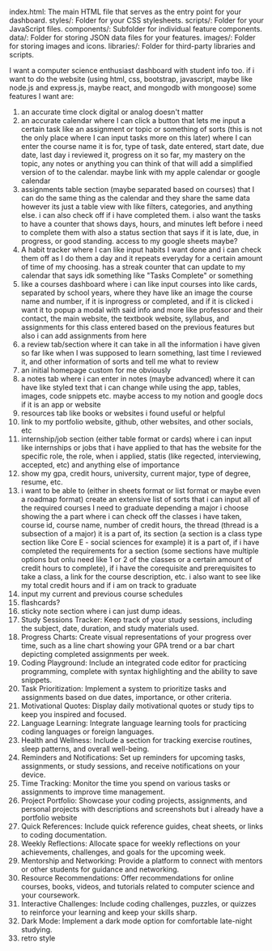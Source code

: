 index.html: The main HTML file that serves as the entry point for your dashboard.
styles/: Folder for your CSS stylesheets.
scripts/: Folder for your JavaScript files.
components/: Subfolder for individual feature components.
data/: Folder for storing JSON data files for your features.
images/: Folder for storing images and icons.
libraries/: Folder for third-party libraries and scripts.


I want a computer science enthusiast dashboard with student info too. if i want to do the website (using html, css, bootstrap, javascript, maybe like node.js and express.js, maybe react, and mongodb with mongoose) some features I want are: 
1. an accurate time clock digital or analog doesn't matter
2. an accurate calendar where I can click a button that lets me input a certain task like an assignment or topic or something of sorts (this is not the only place where I can input tasks more on this later) where I can enter the course name it is for, type of task, date entered, start date, due date, last day i reviewed it, progress on it so far, my mastery on the topic, any notes or anything you can think of that will add a simplified version of to the calendar. maybe link with my apple calendar or google calendar
3. assignments table section (maybe separated based on courses) that I can do the same thing as the calendar and they share the same data however its just a table view with like filters, categories, and anything else. i can also check off if i have completed them. i also want the tasks to have a counter that shows days, hours, and minutes left before i need to complete them with also a status section that says if it is late, due, in progress, or good standing. access to my google sheets maybe?
4. A habit tracker where I can like input habits I want done and i can check them off as I do them a day and it repeats everyday for a certain amount of time of my choosing. has a streak counter that can update to my calendar that says idk something like "Tasks Complete" or something
5. like a courses dashboard where i can like input courses into like cards, separated by school years, where they have like an image the course name and number, if it is inprogress or completed, and if it is clicked i want it to popup a modal with said info and more like professor and their contact, the main website, the textbook website, syllabus, and assignments for this class entered based on the previous features but also i can add assignments from here
6. a review tab/section where it can take in all the information i have given so far like when I was supposed to learn something, last time I reviewed it, and other information of sorts and tell me what to review 
7. an initial homepage custom for me obviously
8. a notes tab where i can enter in notes (maybe advanced) where it can have like styled text that i can change while using the app, tables, images, code snippets etc. maybe access to my notion and google docs if it is an app or website
9. resources tab like books or websites i found useful or helpful
10. link to my portfolio website, github, other websites, and other socials, etc
11. internship/job section (either table format or cards) where i can input like internships or jobs that i have applied to that has the website for the specific role, the role, when i applied, statis (like regected, interviewing, accepted, etc) and anything else of importance
12. show my gpa, credit hours, university, current major, type of degree, resume, etc.
13. i want to be able to (either in sheets format or list format or maybe even a roadmap format) create an extensive list of sorts that i can input all of the required courses I need to graduate depending a major i choose showing the a part where i can check off the classes i have taken, course id, course name, number of credit hours, the thread (thread is a subsection of a major) it is a part of, its section (a section is a class type section like Core E - social sciences for example) it is a part of, if i have completed the requirements for a section (some sections have multiple options but onlu need like 1 or 2 of the classes or a certain amount of credit hours to complete), if i have the corequisite and prerequisites to take a class, a link for the course description, etc. i also want to see like my total credit hours and if i am on track to graduate
14. input my current and previous course schedules
15. flashcards?
16. sticky note section where i can just dump ideas.
17. Study Sessions Tracker: Keep track of your study sessions, including the subject, date, duration, and study materials used.
18. Progress Charts: Create visual representations of your progress over time, such as a line chart showing your GPA trend or a bar chart depicting completed assignments per week.
19. Coding Playground: Include an integrated code editor for practicing programming, complete with syntax highlighting and the ability to save snippets.
20. Task Prioritization: Implement a system to prioritize tasks and assignments based on due dates, importance, or other criteria.
21. Motivational Quotes: Display daily motivational quotes or study tips to keep you inspired and focused.
22. Language Learning: Integrate language learning tools for practicing coding languages or foreign languages.
23. Health and Wellness: Include a section for tracking exercise routines, sleep patterns, and overall well-being.
24. Reminders and Notifications: Set up reminders for upcoming tasks, assignments, or study sessions, and receive notifications on your device.
25. Time Tracking: Monitor the time you spend on various tasks or assignments to improve time management.
26. Project Portfolio: Showcase your coding projects, assignments, and personal projects with descriptions and screenshots but i already have a portfolio website
27. Quick References: Include quick reference guides, cheat sheets, or links to coding documentation.
28. Weekly Reflections: Allocate space for weekly reflections on your achievements, challenges, and goals for the upcoming week.
29. Mentorship and Networking: Provide a platform to connect with mentors or other students for guidance and networking.
30. Resource Recommendations: Offer recommendations for online courses, books, videos, and tutorials related to computer science and your coursework.
31. Interactive Challenges: Include coding challenges, puzzles, or quizzes to reinforce your learning and keep your skills sharp.
32. Dark Mode: Implement a dark mode option for comfortable late-night studying. 
33. retro style